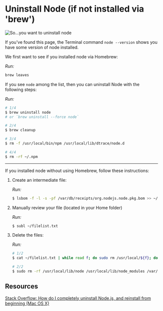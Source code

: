 # Uninstall Node (if not installed via 'brew')

![So...you want to uninstall node](https://i.imgflip.com/31jrir.jpg)

If you've found this page, the Terminal command `node --version` shows you have
some version of node installed.

We first want to see if you installed node via Homebrew:

_Run:_

```sh
brew leaves
```

If you see `node` among the list, then you can uninstall Node with the following
steps:

_Run:_

```sh
# 1/4
$ brew uninstall node
# or `brew uninstall --force node`

# 2/4
$ brew cleanup

# 3/4
$ rm -f /usr/local/bin/npm /usr/local/lib/dtrace/node.d

# 4/4
$ rm -rf ~/.npm
```

---

If you installed node without using Homebrew, follow these instructions:

1. Create an intermediate file:

   _Run:_

   ```sh
   $ lsbom -f -l -s -pf /var/db/receipts/org.nodejs.node.pkg.bom >> ~/filelist.txt
   ```

2. Manually review your file (located in your Home folder)

   _Run:_

   ```sh
   $ subl ~/filelist.txt
   ```

3. Delete the files:

   _Run:_

   ```sh
   # 1/2
   $ cat ~/filelist.txt | while read f; do sudo rm /usr/local/${f}; done

   # 2/2
   $ sudo rm -rf /usr/local/lib/node /usr/local/lib/node_modules /var/db/receipts/org.nodejs.*
   ```

## Resources

[Stack Overflow: How do I completely uninstall Node.js, and reinstall from beginning (Mac OS X)](https://stackoverflow.com/a/26919540/5578727)
